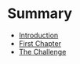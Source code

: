 # Summary

* [Introduction](README.md)
* [First Chapter](chapter1.md)
* [The Challenge](the-challenge.md)


